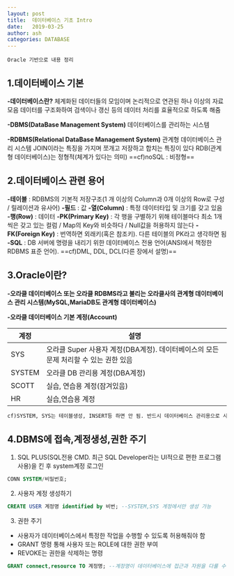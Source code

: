 ```yaml
---
layout: post
title:  데이터베이스 기초 Intro
date:   2019-03-25
author: ash
categories: DATABASE
---
```


```Oracle 기반으로 내용 정리```

## 1.데이터베이스 기본

**-데이터베이스란?**
체계화된 데이터들의 모임이며 논리적으로 연관된 하나 이상의 자료 모음
데이터를 구조화하여 검색이나 갱신 등의 데이터 처리를 효율적으로 하도록 해줌

**-DBMS(DataBase Management System)**
데이터베이스를 관리하는 시스템

**-RDBMS(Relational DataBase Management System)**
관계형 데이터베이스 관리 시스템
JOIN이라는 특징을 가지며 쪼개고 저장하고 합치는 특징이 있다
RDB(관계형 데이터베이스)는 정형적(체계가 있다는 의미)
==cf)noSQL : 비정형==

## 2.데이터베이스 관련 용어

**-테이블** : RDBMS의 기본적 저장구조(1 개 이상의 Column과 0개 이상의 Row로 구성 / 릴레이션과 유사어)
**-필드** : 값
**-열(Column)** : 특정 데이터타입 및 크기를 갖고 있음
**-행(Row)** : 데이터
**-PK(Primary Key)** : 각 행을 구별하기 위해 테이블마다 최소 1개씩은 갖고 있는 컬럼 / Map의 Key와 비슷하다 / Null값을 허용하지 않는다
**-FK(Foreign Key)** : 번역하면 외래키(혹은 참조키). 다른 테이블의 PK라고 생각하면 됨
**-SQL** : DB 서버에 명령을 내리기 위한 데이터베이스 전용 언어(ANSI에서 책정한 RDBMS 표준 언어).
==cf)DML, DDL, DCL(다른 장에서 설명)==

## 3.Oracle이란?

**-오라클 데이터베이스 또는 오라클 RDBMS라고 불리는 오라클사의 관계형 데이터베이스 관리 시스템(MySQL,MariaDB도 관계형 데이터베이스)**

**-오라클 데이터베이스 기본 계정(Account)**

| **계정** | **설명** |
|--------|--------|
| SYS | 오라클 Super 사용자 계정(DBA계정). 데이터베이스의 모든 문제 처리할 수 있는 권한 있음 |
| SYSTEM | 오라클 DB 관리용 계정(DBA계정) |
| SCOTT | 실습, 연습용 계정(잠겨있음) |
| HR | 실습,연습용 계정 |

```tex
cf)SYSTEM, SYS는 테이블생성, INSERT등 하면 안 됨. 반드시 데이터베이스 관리용으로 사용
```

## 4.DBMS에 접속,계정생성,권한 주기

1. SQL PLUS(SQL전용 CMD. 최근 SQL Developer라는 UI적으로 편한 프로그램 사용)을 킨 후 system계정 로그인
```SQL
CONN SYSTEM/비밀번호;
```

2. 사용자 계정 생성하기
```SQL
CREATE USER 계정명 identified by 비번; --SYSTEM,SYS 계정에서만 생성 가능
```
3. 권한 주기
- 사용자가 데이터베이스에서 특정한 작업을 수행할 수 있도록 허용해줘야 함
- GRANT 명령 통해 사용자 또는 ROLE에 대한 권한 부여
- REVOKE는 권한을 삭제하는 명령

```SQL
GRANT connect,resource TO 계정명; --계정명이 데이터베이스에 접근과 자원을 다룰 수 있게 권한을 준다
```
